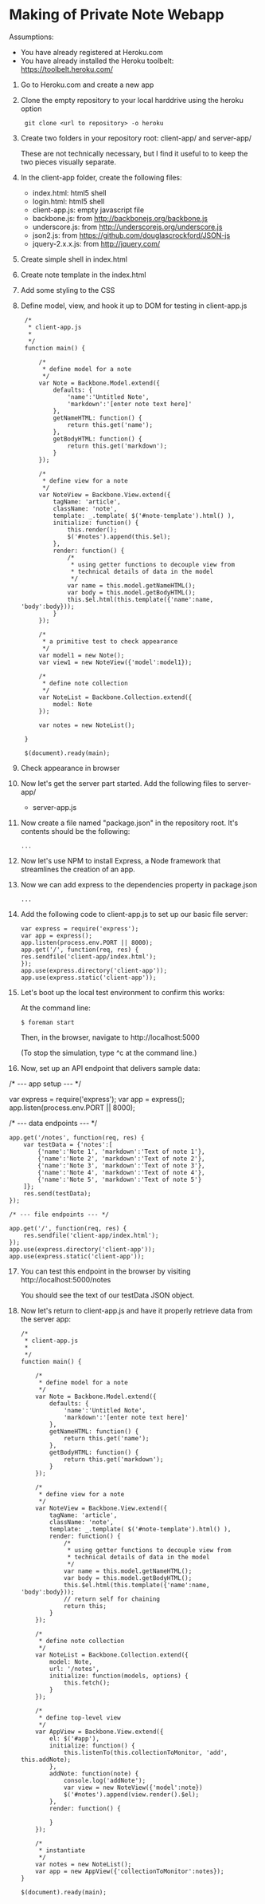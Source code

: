 # Making of Private Note Webapp

Assumptions:

* You have already registered at Heroku.com
* You have already installed the Heroku toolbelt: https://toolbelt.heroku.com/

1. Go to Heroku.com and create a new app
2. Clone the empty repository to your local harddrive using the heroku option

		git clone <url to repository> -o heroku

3. Create two folders in your repository root: client-app/ and server-app/

	These are not technically necessary, but I find it useful to
	to keep the two pieces visually separate.

4. In the client-app folder, create the following files:

	* index.html: html5 shell
	* login.html: html5 shell
	* client-app.js: empty javascript file
	* backbone.js: from http://backbonejs.org/backbone.js
	* underscore.js: from http://underscorejs.org/underscore.js
	* json2.js: from https://github.com/douglascrockford/JSON-js
	* jquery-2.x.x.js: from http://jquery.com/

5. Create simple shell in index.html

7. Create note template in the index.html

6. Add some styling to the CSS

8. Define model, view, and hook it up to DOM for testing in client-app.js

		/*
		 * client-app.js
		 *
		 */
		function main() {

			/*
			 * define model for a note
			 */
			var Note = Backbone.Model.extend({
				defaults: {
					'name':'Untitled Note',
					'markdown':'[enter note text here]'
				},
				getNameHTML: function() {
					return this.get('name');
				},
				getBodyHTML: function() {
					return this.get('markdown');
				}
			});

			/*
			 * define view for a note
			 */
			var NoteView = Backbone.View.extend({
				tagName: 'article',
				className: 'note',
				template: _.template( $('#note-template').html() ),
				initialize: function() {
					this.render();
					$('#notes').append(this.$el);
				},
				render: function() {
					/*
					 * using getter functions to decouple view from
					 * technical details of data in the model
					 */
					var name = this.model.getNameHTML();
					var body = this.model.getBodyHTML();
					this.$el.html(this.template({'name':name, 'body':body}));
				}
			});

			/*
			 * a primitive test to check appearance
			 */
			var model1 = new Note();
			var view1 = new NoteView({'model':model1});

			/*
			 * define note collection
			 */
			var NoteList = Backbone.Collection.extend({
				model: Note
			});

			var notes = new NoteList();

		}

		$(document).ready(main);


10. Check appearance in browser

11. Now let's get the server part started. Add the following files to server-app/

	* server-app.js

12. Now create a file named "package.json" in the repository root. It's contents
should be the following:

		...

13. Now let's use NPM to install Express, a Node framework that streamlines
the creation of an app.

14. Now we can add express to the dependencies property in package.json

		...

15. Add the following code to client-app.js to set up our basic file server:

		var express = require('express');
		var app = express();
		app.listen(process.env.PORT || 8000);
		app.get('/', function(req, res) {
		res.sendfile('client-app/index.html');
		});
		app.use(express.directory('client-app'));
		app.use(express.static('client-app'));

15. Let's boot up the local test environment to confirm this works:

	At the command line:

		$ foreman start

	Then, in the browser, navigate to http://localhost:5000

	(To stop the simulation, type ^c at the command line.)

16. Now, set up an API endpoint that delivers sample data:

/* --- app setup --- */

var express = require('express');
var app = express();
app.listen(process.env.PORT || 8000);

/* --- data endpoints --- */

	app.get('/notes', function(req, res) {
		var testData = {'notes':[
			{'name':'Note 1', 'markdown':'Text of note 1'},
			{'name':'Note 2', 'markdown':'Text of note 2'},
			{'name':'Note 3', 'markdown':'Text of note 3'},
			{'name':'Note 4', 'markdown':'Text of note 4'},
			{'name':'Note 5', 'markdown':'Text of note 5'}
		]};
		res.send(testData);
	});

	/* --- file endpoints --- */

	app.get('/', function(req, res) {
		res.sendfile('client-app/index.html');
	});
	app.use(express.directory('client-app'));
	app.use(express.static('client-app'));
	 
17. You can test this endpoint in the browser by visiting 
http://localhost:5000/notes

	You should see the text of our testData JSON object.

18. Now let's return to client-app.js and have it properly retrieve data from the server app:

		/*
		 * client-app.js
		 *
		 */
		function main() {

			/*
			 * define model for a note
			 */
			var Note = Backbone.Model.extend({
				defaults: {
					'name':'Untitled Note',
					'markdown':'[enter note text here]'
				},
				getNameHTML: function() {
					return this.get('name');
				},
				getBodyHTML: function() {
					return this.get('markdown');
				}
			});

			/*
			 * define view for a note
			 */
			var NoteView = Backbone.View.extend({
				tagName: 'article',
				className: 'note',
				template: _.template( $('#note-template').html() ),
				render: function() {
					/*
					 * using getter functions to decouple view from
					 * technical details of data in the model
					 */
					var name = this.model.getNameHTML();
					var body = this.model.getBodyHTML();
					this.$el.html(this.template({'name':name, 'body':body}));
					// return self for chaining
					return this; 
				}
			});

			/*
			 * define note collection
			 */
			var NoteList = Backbone.Collection.extend({
				model: Note,
				url: '/notes',
				initialize: function(models, options) {
					this.fetch();
				}
			});

			/*
			 * define top-level view
			 */
			var AppView = Backbone.View.extend({
				el: $('#app'),
				initialize: function() {
					this.listenTo(this.collectionToMonitor, 'add', this.addNote);
				},
				addNote: function(note) {
					console.log('addNote');
					var view = new NoteView({'model':note})
					$('#notes').append(view.render().$el);
				},
				render: function() {
					
				} 
			});

			/*
			 * instantiate
			 */
			var notes = new NoteList();
			var app = new AppView({'collectionToMonitor':notes});
		}

		$(document).ready(main);




